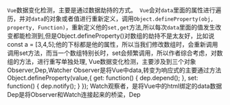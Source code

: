 `Vue`数据变化检测，主要是通过数据劫持的方式。`
Vue`会对`data`里面的属性进行遍历，并对`data`的对象或者值进行重新定义，调用`Object.defineProperty(obj, property, Function)`，重新定义他的`set,get`方法,所以每次`data`里面的值发生改变都能检测到,但是Object.defineProperty()对数组的劫持不是太友好，比如说const a = [3,4,5];他的下标都是他的属性，所以当我们修改数组时，会重新调用调用set方法，而当一个数组特别长时，set会频繁调用，所以作者综合考虑，对数组的方法，进行重写单独处理,
Vue数据变化检测，主要涉及到三个对象Observer,Dep,Watcher
Observer是将Vue中data,转变为响应式的主要通过方法
Object.defineProperty(value,{
    get: function() {
        dep.depend();
    },
    set: function() {
        dep.notify();
    }
});
Watch观察者，是将Vue中的html绑定的data数据
Dep是将Observer和Watch连接起来的桥梁，Dep
